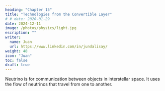 ```yaml
---
heading: "Chapter 15"
title: "Technologies from the Convertible Layer"
# # date: 2020-01-29
date: 2024-12-11
image: /photos/physics/light.jpg
escription: ""
writer:
  name: Juan
  url: https://www.linkedin.com/in/jundalisay/
weight: 48
icon: "Juan"
toc: false
draft: true
---
```



Neutrino is for communication between objects in interstellar space. It uses the flow of neutrinos that travel from one to another.  

